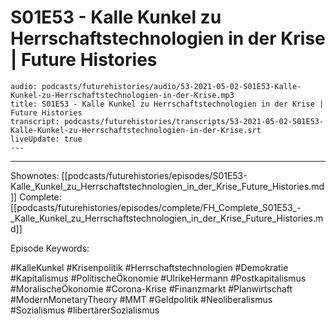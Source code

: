 # S01E53 - Kalle Kunkel zu Herrschaftstechnologien in der Krise | Future Histories

```audio-note
audio: podcasts/futurehistories/audio/53-2021-05-02-S01E53-Kalle-Kunkel-zu-Herrschaftstechnologien-in-der-Krise.mp3
title: S01E53 - Kalle Kunkel zu Herrschaftstechnologien in der Krise | Future Histories
transcript: podcasts/futurehistories/transcripts/53-2021-05-02-S01E53-Kalle-Kunkel-zu-Herrschaftstechnologien-in-der-Krise.srt
liveUpdate: true
---

```
---

Shownotes: [[podcasts/futurehistories/episodes/S01E53-Kalle_Kunkel_zu_Herrschaftstechnologien_in_der_Krise_Future_Histories.md]]
Complete: [[podcasts/futurehistories/episodes/complete/FH_Complete_S01E53_-_Kalle_Kunkel_zu_Herrschaftstechnologien_in_der_Krise_Future_Histories.md]]


Episode Keywords:

#KalleKunkel #Krisenpolitik #Herrschaftstechnologien #Demokratie #Kapitalismus #PolitischeÖkonomie #UlrikeHermann #Postkapitalismus #MoralischeÖkonomie #Corona-Krise #Finanzmarkt #Planwirtschaft #ModernMonetaryTheory #MMT #Geldpolitik #Neoliberalismus #Sozialismus #libertärerSozialismus
